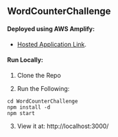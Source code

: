 ## WordCounterChallenge 

#### Deployed using AWS Amplify:
- [Hosted Application Link](https://main.d1lu52plcifm10.amplifyapp.com/).


#### Run Locally: 

1. Clone the Repo

2. Run the Following:
```
cd WordCounterChallenge
npm install -d
npm start
```

3. View it at: http://localhost:3000/
